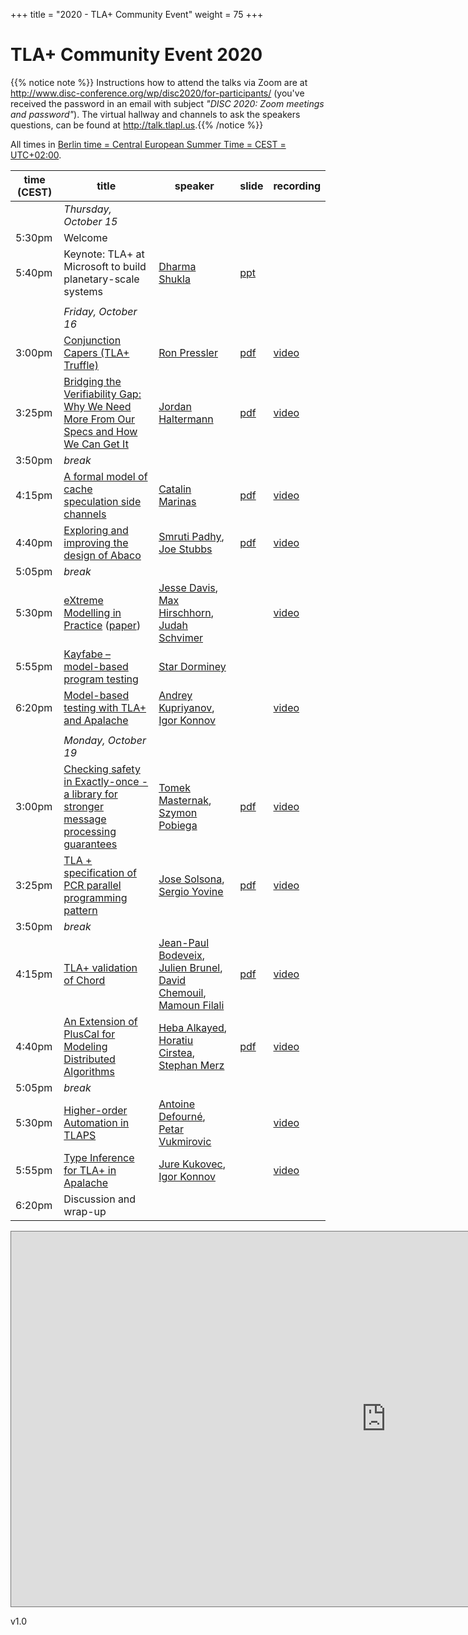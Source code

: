 +++
title = "2020 - TLA+ Community Event"
weight = 75
+++

# TLA+ Community Event 2020


{{% notice note %}} Instructions how to attend the talks via Zoom are at <a href="http://www.disc-conference.org/wp/disc2020/for-participants/">http://www.disc-conference.org/wp/disc2020/for-participants/</a> (you've received the password in an email with subject <i>"DISC 2020: Zoom meetings and password"</i>).  The virtual hallway and channels to ask the speakers questions, can be found at <a href="http://talk.tlapl.us">http://talk.tlapl.us</a>.{{% /notice %}}


All times in [Berlin time = Central European Summer Time = CEST = UTC+02:00](https://www.timeanddate.com/time/zones/cest).

time (CEST)  | title  | speaker | slide | recording |
------|--------|---------|--------|------------
 |  | *Thursday, October 15* |
5:30pm | Welcome |  |  |  |
5:40pm | Keynote: TLA+ at Microsoft to build planetary-scale systems | [Dharma Shukla](https://www.linkedin.com/in/dharmashukla/) | [ppt](/2020/DharmaShukla-TLAKeynote.pptx) |  |
 | |
 |  | *Friday, October 16* |
3:00pm | [Conjunction Capers (TLA+ Truffle)](/2020/04-Ron_Pressler-TLA+_Truffle_Composition_Capers.pdf) | [Ron Pressler](https://pron.github.io/) | [pdf](/2020/04-Ron_Pressler-TLA+_Truffle_Composition_Capers-Slides.pdf) | [video](https://youtu.be/TP3SY0EUV2A) |
3:25pm | [Bridging the Verifiability Gap: Why We Need More From Our Specs and How We Can Get It](/2020/13-Jordan_Halterman_Bridging_the_verifiability_gap.pdf) | [Jordan Haltermann](https://www.linkedin.com/in/jordanhalterman/) | [pdf](/2020/13-Jordan_Halterman_Bridging_the_verifiability_gap-Slides.pdf) | [video](https://youtu.be/itcj9j2yWQo) |
3:50pm | *break* | 
4:15pm | [A formal model of cache speculation side channels](/2020/01-Catalin_Marinas-A_Formal_Model_of_Cache_Speculation_Side-Channels.pdf) | [Catalin Marinas](https://www.linkedin.com/in/cmarinas/) | [pdf](/2020/01-Catalin_Marinas-A_Formal_Model_of_Cache_Speculation_Side-Channels-Slides.pdf)  | [video](https://youtu.be/Le1R9P5H9C4) |
4:40pm | [Exploring and improving the design of Abaco](/2020/12-Padhy_and_Stubbs-Exploring_and_Improving_Design_of_Abaco_with_TLA+.pdf) | [Smruti Padhy](https://www.tacc.utexas.edu/about/directory/smruti-padhy), [Joe Stubbs](https://www.tacc.utexas.edu/about/directory/joe-stubbs) | [pdf](/2020/12-Padhy_and_Stubbs-Exploring_and_Improving_Design_of_Abaco_with_TLA+-Slides.pdf) | [video](https://youtu.be/8Ft_WKdv54g) |
5:05pm | *break* | 
5:30pm | [eXtreme Modelling in Practice](/2020/02-Davis_et_al-eXtreme_Modelling_in_Practice.pdf) ([paper](http://www.vldb.org/pvldb/vol13/p1346-davis.pdf)) | [Jesse Davis](https://www.linkedin.com/in/ajessejiryudavis/), [Max Hirschhorn](https://www.linkedin.com/in/maxhirschhorn/), [Judah Schvimer](https://www.linkedin.com/in/judahschvimer/) |  | [video](https://youtu.be/IIGzXX72weQ)  |
5:55pm | [Kayfabe – model-based program testing](/2020/11-Star_Dorminey-Kayfabe_Model_based_program_testing_with_TLC.pdf) | [Star Dorminey]() |  |  |
6:20pm | [Model-based testing with TLA+ and Apalache](/2020/09-Kuprianov_and_Konnov-Model-based_testing_with_TLA_+_and_Apalache.pdf) | [Andrey Kupriyanov](https://www.linkedin.com/in/andrey-kupriyanov-3b43247b/), [Igor Konnov](https://www.linkedin.com/in/igor-konnov-7683241/) |  | [video](https://youtu.be/aveoIMphzW8) |
 | |
 |  | *Monday, October 19* |
3:00pm | [Checking safety in Exactly-once - a library for stronger message processing guarantees](/2020/06-Masternak_and_Pobiega-Checking_safety_in_Exactly-once-a_library_for_stronger_message_processing_guarantees.pdf) | [Tomek Masternak](https://www.linkedin.com/in/tomek-masternak-9142602/), [Szymon Pobiega](https://www.linkedin.com/in/szymonpobiega/) | [pdf](/2020/06-Masternak_and_Pobiega-Checking_safety_in_Exactly-once-a_library_for_stronger_message_processing_guarantees-Slides.pdf) | [video](https://youtu.be/YIanOiiU2ZI) |
3:25pm | [TLA + specification of PCR parallel programming pattern](/2020/10-Yovine_and_Solsona-TLA_+_specification_of_PCR_parallel_programming_pattern.pdf) | [Jose Solsona](https://www.linkedin.com/in/josedusolsona/), [Sergio Yovine](https://docentes.ort.edu.uy/perfil.jsp?docenteId=19906) | [pdf](/2020/10-Yovine_and_Solsona-TLA_+_specification_of_PCR_parallel_programming_pattern-Slides.pdf) | [video](https://youtu.be/RVga90gniJo) |
3:50pm | *break* | 
4:15pm | [TLA+ validation of Chord](/2020/08-Mamoun_Filali_et_al-A_TLA+_validation_of_the_Chord_protocol.pdf) | [Jean-Paul Bodeveix](https://www.irit.fr/~Jean-Paul.Bodeveix/), [Julien Brunel](https://www.onera.fr/en/staff/julien-brunel), [David Chemouil](https://www.onera.fr/fr/staff/david-chemouil), [Mamoun Filali](https://www.irit.fr/~Mamoun.Filali/) | [pdf](/2020/08-Mamoun_Filali_et_al-A_TLA+_validation_of_the_Chord_protocol-Slides.pdf) | [video](https://youtu.be/_ZWajD9rrcg) |
4:40pm | [An Extension of PlusCal for Modeling Distributed Algorithms](/2020/03-Heba_AlKayed-An_Extension_of_PlusCal_for_Modeling_Distributed_Algorithms.pdf) | [Heba Alkayed](https://www.linkedin.com/in/heba-alkayed-5799b6121/), [Horatiu Cirstea](https://members.loria.fr/HCirstea/), [Stephan Merz](https://members.loria.fr/SMerz/) | [pdf](/2020/03-Heba_AlKayed-An_Extension_of_PlusCal_for_Modeling_Distributed_Algorithms-Slides.pdf) | [video](https://youtu.be/b9oAxycOUIA) |
5:05pm | *break* | 
5:30pm | [Higher-order Automation in TLAPS](/2020/05-Defourne_and_Vukmirovic-Higher-order_Automation_in_TLAPSs.pdf) | [Antoine Defourné](https://www.linkedin.com/in/antoine-defourné-90795b106/), [Petar Vukmirovic](https://research.vu.nl/en/persons/petar-vukmirovic) |  | [video](https://youtu.be/2D6gruDMwC4) |
5:55pm | [Type Inference for TLA+ in Apalache](/2020/07-Kukovec_and_Konnov-Type_Inference_for_TLA_+_in_Apalache.pdf) | [Jure Kukovec](https://informatics.tuwien.ac.at/people/jure-kukovec), [Igor Konnov](https://www.linkedin.com/in/igor-konnov-7683241/) |  | [video](https://youtu.be/hnp25hmCMN8)  |
6:20pm | Discussion and wrap-up |


<iframe src="https://calendar.google.com/calendar/embed?height=600&amp;wkst=1&amp;bgcolor=%23ffffff&amp;ctz=America%2FLos_Angeles&amp;src=cm9laDdubDZsajZsZWw1M2tyb2txcmtkY2dAZ3JvdXAuY2FsZW5kYXIuZ29vZ2xlLmNvbQ&amp;color=%23D50000" style="border:solid 1px #777" width="1200" height="600" frameborder="0" scrolling="no"></iframe>

v1.0
